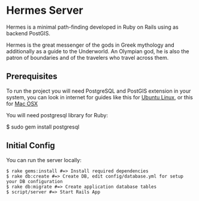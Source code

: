 # Hermes Server

Hermes is a minimal path-finding developed in Ruby on Rails using as backend PostGIS.

Hermes is the great messenger of the gods in Greek mythology and additionally as a guide to the Underworld. An Olympian god, he is also the patron of boundaries and of the travelers who travel across them.

## Prerequisites

To run the project you will need PostgreSQL and PostGIS extension in your system, you can look in internet for guides like this for <a href="http://techblog.strange-quark.com/gis/postgis-installation">Ubuntu Linux</a>, or this for <a href="http://www.lincolnritter.com/blog/2007/12/04/installing-postgresql-postgis-and-more-on-os-x-leopard/">Mac OSX</a>

You will need postgresql library for Ruby:

   $ sudo gem install postgresql

## Initial Config

You can run the server locally:

    $ rake gems:install #=> Install required dependencies
    $ rake db:create #=> Create DB, edit config/database.yml for setup your DB configuration
    $ rake db:migrate #=> Create application database tables
    $ script/server #=> Start Rails App